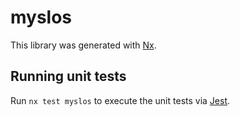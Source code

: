 # myslos

This library was generated with [Nx](https://nx.dev).

## Running unit tests

Run `nx test myslos` to execute the unit tests via [Jest](https://jestjs.io).
